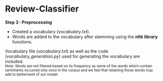 # Review-Classifier
<b>Step 3 : Preprocessing</b>
<ul>
<li>Created a vocabulary (<i>vocabulary.txt</i>).</li>
<li>Words are added to the vocabulary after stemming using the <b>nltk library</b> functions.</li>
</ul>
Vocabulary file (<i>vocabulary.txt</i>) as well as the code (<i>vocabulary_generation.py</i>) used for generating the vocabulary are included. <br/>
<small>Note: Words are not filtered based on its frequency as some of the words which contain sentiments occurred only once in the corpus and we feel that retaining those words may add to betterment of our model.</small>


